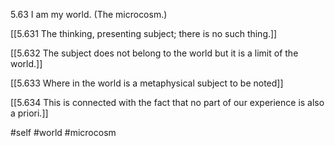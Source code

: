 5.63 I am my world. (The microcosm.)

[[5.631 The thinking, presenting subject; there is no such thing.]]

[[5.632 The subject does not belong to the world but it is a limit of the world.]]

[[5.633 Where in the world is a metaphysical subject to be noted]]

[[5.634 This is connected with the fact that no part of our experience is also a priori.]]

#self #world #microcosm